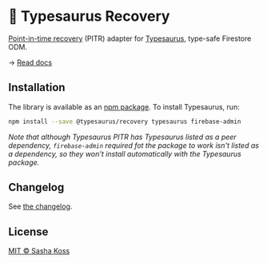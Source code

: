 # 🦕 Typesaurus Recovery

[Point-in-time recovery](https://firebase.google.com/docs/firestore/pitr) (PITR) adapter for [Typesaurus](https://github.com/kossnocorp/typesaurus), type-safe Firestore ODM.

→ [Read docs](https://typesaurus.com/integrations/recover/)

## Installation

The library is available as an [npm package](https://www.npmjs.com/package/@typesaurus/recovery).
To install Typesaurus, run:

```sh
npm install --save @typesaurus/recovery typesaurus firebase-admin
```

_Note that although Typesaurus PITR has Typesaurus listed as a peer dependency, `firebase-admin` required fot the package to work isn't listed as a dependency, so they won't install automatically with the Typesaurus package._

## Changelog

See [the changelog](./CHANGELOG.md).

## License

[MIT © Sasha Koss](https://kossnocorp.mit-license.org/)
